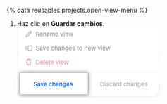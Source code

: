 {% data reusables.projects.open-view-menu %}
1. Haz clic en **Guardar cambios**. ![Screenshot showing the save menu item](/assets/images/help/projects-v2/save-view.png)